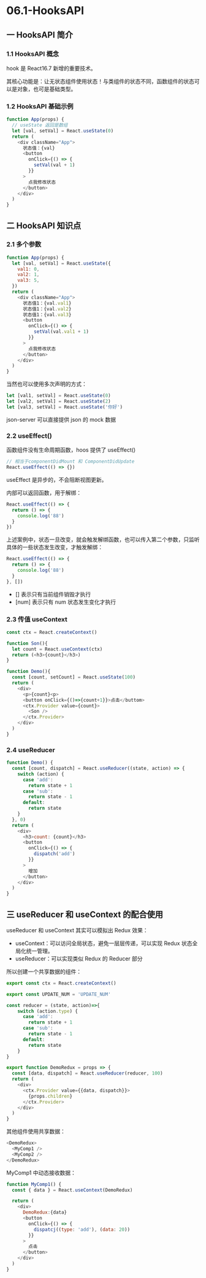 # 06.1-HooksAPI

## 一 HooksAPI 简介

### 1.1 HooksAPI 概念

hook 是 React16.7 新增的重要技术。

其核心功能是：让无状态组件使用状态！与类组件的状态不同，函数组件的状态可以是对象，也可是基础类型。

### 1.2 HooksAPI 基础示例

```js
function App(props) {
  // useState 返回是数组
  let [val, setVal] = React.useState(0)
  return (
    <div className="App">
      状态值：{val}
      <button
        onClick={() => {
          setVal(val + 1)
        }}
      >
        点我修改状态
      </button>
    </div>
  )
}
```

## 二 HooksAPI 知识点

### 2.1 多个参数

```js
function App(props) {
  let [val, setVal] = React.useState({
    val1: 0,
    val2: 1,
    val3: 5,
  })
  return (
    <div className="App">
      状态值1：{val.val1}
      状态值1：{val.val2}
      状态值1：{val.val3}
      <button
        onClick={() => {
          setVal(val.val1 + 1)
        }}
      >
        点我修改状态
      </button>
    </div>
  )
}
```

当然也可以使用多次声明的方式：

```js
let [val1, setVal] = React.useState(0)
let [val2, setVal] = React.useState(2)
let [val3, setVal] = React.useState('你好')
```

json-server 可以直接提供 json 的 mock 数据

### 2.2 useEffect()

函数组件没有生命周期函数，hoos 提供了 useEffect()

```js
// 相当于componentDidMount 和 ComponentDidUpdate
React.useEffect(() => {})
```

useEffect 是异步的，不会阻断视图更新。

内部可以返回函数，用于解绑：

```js
React.useEffect(() => {
  return () => {
    console.log('88')
  }
})
```

上述案例中，状态一旦改变，就会触发解绑函数，也可以传入第二个参数，只监听具体的一些状态发生改变，才触发解绑：

```js
React.useEffect(() => {
  return () => {
    console.log('88')
  }
}, [])
```

- [] 表示只有当前组件销毁才执行
- [num] 表示只有 num 状态发生变化才执行

### 2.3 传值 useContext

```js
const ctx = React.createContext()

function Son(){
  let count = React.useContext(ctx)
  return (<h3>{count}</h3>)
}

function Demo(){
  const [count, setCount] = React.useState(100)
  return (
    <div>
      <p>{count}<p>
      <button onClick={()=>{count+1}}>点击</buttom>
      <ctx.Provider value={count}>
        <Son />
      </ctx.Provider>
    </div>
  )
}
```

### 2.4 useReducer

```js
function Demo() {
  const [count, dispatch] = React.useReducer((state, action) => {
    switch (action) {
      case 'add':
        return state + 1
      case 'sub':
        return state - 1
      default:
        return state
    }
  }, 0)
  return (
    <div>
      <h3>count: {count}</h3>
      <button
        onClick={() => {
          dispatch('add')
        }}
      >
        增加
      </button>
    </div>
  )
}
```

## 三 useReducer 和 useContext 的配合使用

useReducer 和 useContext 其实可以模拟出 Redux 效果：

- useContext：可以访问全局状态，避免一层层传递，可以实现 Redux 状态全局化统一管理。
- useReducer：可以实现类似 Redux 的 Reducer 部分

所以创建一个共享数据的组件：

```js
export const ctx = React.createContext()

export const UPDATE_NUM = 'UPDATE_NUM'

const reducer = (state, action)=>{
    switch (action.type) {
      case 'add':
        return state + 1
      case 'sub':
        return state - 1
      default:
        return state
    }
}

export function DemoRedux = props => {
  const [data, dispatch] = React.useReducer(reducer, 100)
  return (
    <div>
      <ctx.Provider value={{data, dispatch}}>
        {props.children}
      </ctx.Provider>
    </div>
  )
}
```

其他组件使用共享数据：

```js
<DemoRedux>
  <MyComp1 />
  <MyComp2 />
</DemoRedux>
```

MyComp1 中动态接收数据：

```js
function MyComp1() {
  const { data } = React.useContext(DemoRedux)

  return (
    <div>
      DemoRedux:{data}
      <button
        onClick={() => {
          dispatcj((type: 'add'), (data: 20))
        }}
      >
        点击
      </button>
    </div>
  )
}
```
